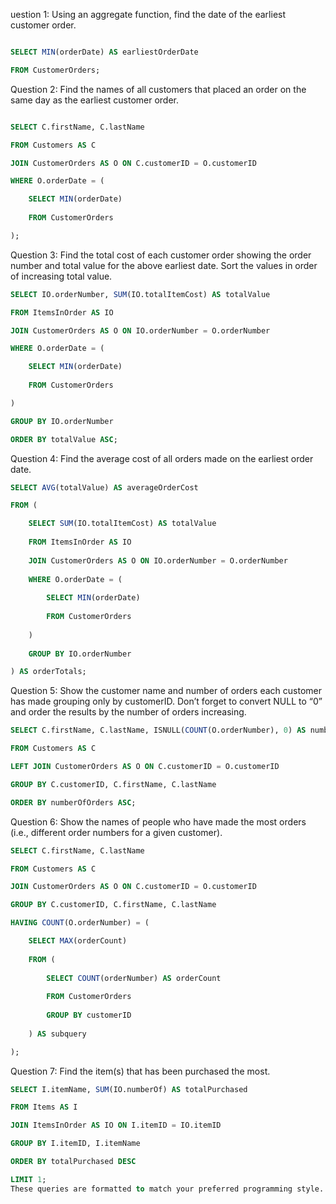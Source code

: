

uestion 1: Using an aggregate function, find the date of the earliest customer order.
```sql

SELECT MIN(orderDate) AS earliestOrderDate

FROM CustomerOrders;
```
Question 2: Find the names of all customers that placed an order on the same day as the earliest customer order.
```sql

SELECT C.firstName, C.lastName

FROM Customers AS C

JOIN CustomerOrders AS O ON C.customerID = O.customerID

WHERE O.orderDate = (

    SELECT MIN(orderDate)
    
    FROM CustomerOrders

);
```
Question 3: Find the total cost of each customer order showing the order number and total value for the above earliest date. Sort the values in order of increasing total value.
```sql
SELECT IO.orderNumber, SUM(IO.totalItemCost) AS totalValue

FROM ItemsInOrder AS IO

JOIN CustomerOrders AS O ON IO.orderNumber = O.orderNumber

WHERE O.orderDate = (

    SELECT MIN(orderDate)
    
    FROM CustomerOrders

)

GROUP BY IO.orderNumber

ORDER BY totalValue ASC;
```
Question 4: Find the average cost of all orders made on the earliest order date.
```sql
SELECT AVG(totalValue) AS averageOrderCost

FROM (

    SELECT SUM(IO.totalItemCost) AS totalValue
    
    FROM ItemsInOrder AS IO
    
    JOIN CustomerOrders AS O ON IO.orderNumber = O.orderNumber
    
    WHERE O.orderDate = (
    
        SELECT MIN(orderDate)
        
        FROM CustomerOrders
    
    )
    
    GROUP BY IO.orderNumber

) AS orderTotals;
```
Question 5: Show the customer name and number of orders each customer has made grouping only by customerID. Don’t forget to convert NULL to “0” and order the results by the number of orders increasing.
```sql
SELECT C.firstName, C.lastName, ISNULL(COUNT(O.orderNumber), 0) AS numberOfOrders

FROM Customers AS C

LEFT JOIN CustomerOrders AS O ON C.customerID = O.customerID

GROUP BY C.customerID, C.firstName, C.lastName

ORDER BY numberOfOrders ASC;
```
Question 6: Show the names of people who have made the most orders (i.e., different order numbers for a given customer).
```sql
SELECT C.firstName, C.lastName

FROM Customers AS C

JOIN CustomerOrders AS O ON C.customerID = O.customerID

GROUP BY C.customerID, C.firstName, C.lastName

HAVING COUNT(O.orderNumber) = (

    SELECT MAX(orderCount)
    
    FROM (
    
        SELECT COUNT(orderNumber) AS orderCount
        
        FROM CustomerOrders
        
        GROUP BY customerID
    
    ) AS subquery

);
```
Question 7: Find the item(s) that has been purchased the most.
```sql
SELECT I.itemName, SUM(IO.numberOf) AS totalPurchased

FROM Items AS I

JOIN ItemsInOrder AS IO ON I.itemID = IO.itemID

GROUP BY I.itemID, I.itemName

ORDER BY totalPurchased DESC

LIMIT 1;
These queries are formatted to match your preferred programming style.
```
